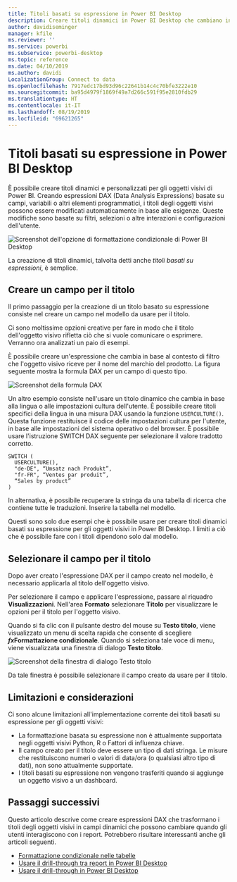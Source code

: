 ```yaml
---
title: Titoli basati su espressione in Power BI Desktop
description: Creare titoli dinamici in Power BI Desktop che cambiano in base a espressioni programmatiche, usando la formattazione condizionale programmatica
author: davidiseminger
manager: kfile
ms.reviewer: ''
ms.service: powerbi
ms.subservice: powerbi-desktop
ms.topic: reference
ms.date: 04/10/2019
ms.author: davidi
LocalizationGroup: Connect to data
ms.openlocfilehash: 7917edc17bd93d96c22641b14c4c70bfe3222e10
ms.sourcegitcommit: ba95d4979f1869f49a7d266c591f95e2810fdb29
ms.translationtype: HT
ms.contentlocale: it-IT
ms.lasthandoff: 08/19/2019
ms.locfileid: "69621265"
---
```

# <a name="expression-based-titles-in-power-bi-desktop"></a>Titoli basati su espressione in Power BI Desktop

È possibile creare titoli dinamici e personalizzati per gli oggetti visivi di Power BI. Creando espressioni DAX (Data Analysis Expressions) basate su campi, variabili o altri elementi programmatici, i titoli degli oggetti visivi possono essere modificati automaticamente in base alle esigenze. Queste modifiche sono basate su filtri, selezioni o altre interazioni e configurazioni dell'utente.

![Screenshot dell'opzione di formattazione condizionale di Power BI Desktop](media/desktop-conditional-formatting-visual-titles/expression-based-title-01.png)

La creazione di titoli dinamici, talvolta detti anche *titoli basati su espressioni*, è semplice. 

## <a name="create-a-field-for-your-title"></a>Creare un campo per il titolo

Il primo passaggio per la creazione di un titolo basato su espressione consiste nel creare un campo nel modello da usare per il titolo. 

Ci sono moltissime opzioni creative per fare in modo che il titolo dell'oggetto visivo rifletta ciò che si vuole comunicare o esprimere. Verranno ora analizzati un paio di esempi.

È possibile creare un'espressione che cambia in base al contesto di filtro che l'oggetto visivo riceve per il nome del marchio del prodotto. La figura seguente mostra la formula DAX per un campo di questo tipo.

![Screenshot della formula DAX](media/desktop-conditional-formatting-visual-titles/expression-based-title-02.png)

Un altro esempio consiste nell'usare un titolo dinamico che cambia in base alla lingua o alle impostazioni cultura dell'utente. È possibile creare titoli specifici della lingua in una misura DAX usando la funzione `USERCULTURE()`. Questa funzione restituisce il codice delle impostazioni cultura per l'utente, in base alle impostazioni del sistema operativo o del browser. È possibile usare l'istruzione SWITCH DAX seguente per selezionare il valore tradotto corretto. 

```
SWITCH (
  USERCULTURE(),
  "de-DE", “Umsatz nach Produkt”,
  "fr-FR", “Ventes par produit”,
  “Sales by product”
)
```

In alternativa, è possibile recuperare la stringa da una tabella di ricerca che contiene tutte le traduzioni. Inserire la tabella nel modello. 

Questi sono solo due esempi che è possibile usare per creare titoli dinamici basati su espressione per gli oggetti visivi in Power BI Desktop. I limiti a ciò che è possibile fare con i titoli dipendono solo dal modello.


## <a name="select-your-field-for-your-title"></a>Selezionare il campo per il titolo

Dopo aver creato l'espressione DAX per il campo creato nel modello, è necessario applicarla al titolo dell'oggetto visivo.

Per selezionare il campo e applicare l'espressione, passare al riquadro **Visualizzazioni**. Nell'area **Formato** selezionare **Titolo** per visualizzare le opzioni per il titolo per l'oggetto visivo. 

Quando si fa clic con il pulsante destro del mouse su **Testo titolo**, viene visualizzato un menu di scelta rapida che consente di scegliere **<em>fx</em>Formattazione condizionale**. Quando si seleziona tale voce di menu, viene visualizzata una finestra di dialogo **Testo titolo**. 

![Screenshot della finestra di dialogo Testo titolo](media/desktop-conditional-formatting-visual-titles/expression-based-title-02b.png)

Da tale finestra è possibile selezionare il campo creato da usare per il titolo.

## <a name="limitations-and-considerations"></a>Limitazioni e considerazioni

Ci sono alcune limitazioni all'implementazione corrente dei titoli basati su espressione per gli oggetti visivi:

* La formattazione basata su espressione non è attualmente supportata negli oggetti visivi Python, R o Fattori di influenza chiave.
* Il campo creato per il titolo deve essere un tipo di dati stringa. Le misure che restituiscono numeri o valori di data/ora (o qualsiasi altro tipo di dati), non sono attualmente supportate.
* I titoli basati su espressione non vengono trasferiti quando si aggiunge un oggetto visivo a un dashboard.

## <a name="next-steps"></a>Passaggi successivi

Questo articolo descrive come creare espressioni DAX che trasformano i titoli degli oggetti visivi in campi dinamici che possono cambiare quando gli utenti interagiscono con i report. Potrebbero risultare interessanti anche gli articoli seguenti.

* [Formattazione condizionale nelle tabelle](desktop-conditional-table-formatting.md)
* [Usare il drill-through tra report in Power BI Desktop](desktop-cross-report-drill-through.md)
* [Usare il drill-through in Power BI Desktop](desktop-drillthrough.md)
